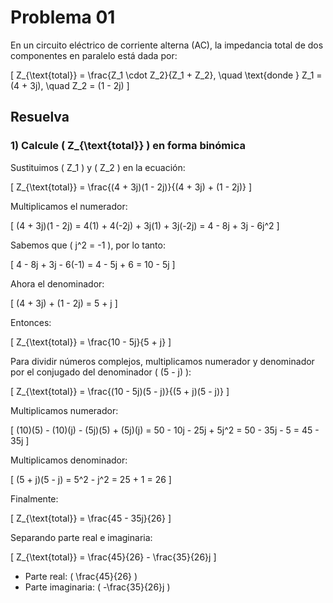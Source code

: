 # Problema 01

En un circuito eléctrico de corriente alterna (AC), la impedancia total de dos componentes en paralelo está dada por:

\[
Z_{\text{total}} = \frac{Z_1 \cdot Z_2}{Z_1 + Z_2}, \quad \text{donde } Z_1 = (4 + 3j), \quad Z_2 = (1 - 2j)
\]

## Resuelva

### 1) Calcule \( Z_{\text{total}} \) en forma binómica

Sustituimos \( Z_1 \) y \( Z_2 \) en la ecuación:

\[
Z_{\text{total}} = \frac{(4 + 3j)(1 - 2j)}{(4 + 3j) + (1 - 2j)}
\]

Multiplicamos el numerador:

\[
(4 + 3j)(1 - 2j) = 4(1) + 4(-2j) + 3j(1) + 3j(-2j) = 4 - 8j + 3j - 6j^2
\]

Sabemos que \( j^2 = -1 \), por lo tanto:

\[
4 - 8j + 3j - 6(-1) = 4 - 5j + 6 = 10 - 5j
\]

Ahora el denominador:

\[
(4 + 3j) + (1 - 2j) = 5 + j
\]

Entonces:

\[
Z_{\text{total}} = \frac{10 - 5j}{5 + j}
\]

Para dividir números complejos, multiplicamos numerador y denominador por el conjugado del denominador \( (5 - j) \):

\[
Z_{\text{total}} = \frac{(10 - 5j)(5 - j)}{(5 + j)(5 - j)}
\]

Multiplicamos numerador:

\[
(10)(5) - (10)(j) - (5j)(5) + (5j)(j) = 50 - 10j - 25j + 5j^2 = 50 - 35j - 5 = 45 - 35j
\]

Multiplicamos denominador:

\[
(5 + j)(5 - j) = 5^2 - j^2 = 25 + 1 = 26
\]

Finalmente:

\[
Z_{\text{total}} = \frac{45 - 35j}{26}
\]

Separando parte real e imaginaria:

\[
Z_{\text{total}} = \frac{45}{26} - \frac{35}{26}j
\]

- Parte real: \( \frac{45}{26} \)
- Parte imaginaria: \( -\frac{35}{26}j \)

